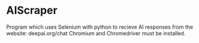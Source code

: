 # AIScraper
Program which uses Selenium with python to recieve AI responses from the website: deepai.org/chat
Chromium and Chromedriver must be installed.
